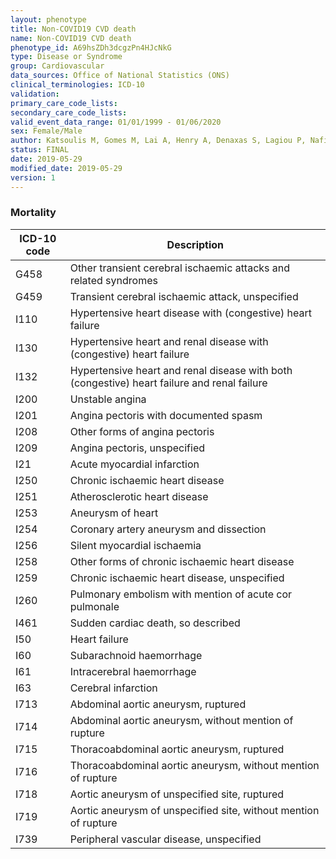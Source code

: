 ```yaml
---
layout: phenotype
title: Non-COVID19 CVD death
name: Non-COVID19 CVD death
phenotype_id: A69hsZDh3dcgzPn4HJcNkG 
type: Disease or Syndrome
group: Cardiovascular
data_sources: Office of National Statistics (ONS)
clinical_terminologies: ICD-10 
validation: 
primary_care_code_lists: 
secondary_care_code_lists: 
valid_event_data_range: 01/01/1999 - 01/06/2020
sex: Female/Male
author: Katsoulis M, Gomes M, Lai A, Henry A, Denaxas S, Lagiou P, Nafilyan V, Humberstone B, Banerjee A, Hemingway H, Lumbers T
status: FINAL
date: 2019-05-29
modified_date: 2019-05-29
version: 1
---
```


### Mortality

ICD-10 code | Description
------------|-------------
 G458 | Other transient cerebral ischaemic attacks and related syndromes
 G459 | Transient cerebral ischaemic attack, unspecified
 I110 | Hypertensive heart disease with (congestive) heart failure
 I130 | Hypertensive heart and renal disease with (congestive) heart failure
 I132 | Hypertensive heart and renal disease with both (congestive) heart failure and renal failure
 I200 | Unstable angina
 I201 | Angina pectoris with documented spasm
 I208 | Other forms of angina pectoris
 I209 | Angina pectoris, unspecified
 I21 | Acute myocardial infarction
 I250 | Chronic ischaemic heart disease
 I251 | Atherosclerotic heart disease
 I253 | Aneurysm of heart
 I254 | Coronary artery aneurysm and dissection
 I256 | Silent myocardial ischaemia
 I258 | Other forms of chronic ischaemic heart disease
 I259 | Chronic ischaemic heart disease, unspecified
 I260 | Pulmonary embolism with mention of acute cor pulmonale
 I461 | Sudden cardiac death, so described
 I50 | Heart failure
 I60 | Subarachnoid haemorrhage
 I61 | Intracerebral haemorrhage
 I63 | Cerebral infarction
 I713 | Abdominal aortic aneurysm, ruptured
 I714 | Abdominal aortic aneurysm, without mention of rupture
 I715 | Thoracoabdominal aortic aneurysm, ruptured
 I716 | Thoracoabdominal aortic aneurysm, without mention of rupture
 I718 | Aortic aneurysm of unspecified site, ruptured
 I719 | Aortic aneurysm of unspecified site, without mention of rupture
 I739 | Peripheral vascular disease, unspecified